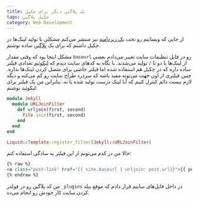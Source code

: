 ```yaml
---
title: یک پلاگین دیگر برای جکیل
tags: جکیل پلاگین
category: Web Development
---
```


از جایی که وبسایتم رو تحت [یک زیردامنه](https://mehdix.org/fa) نیز منتشر می‌کنم مشکلی با تولید لینک‌ها در جکیل داشتم که برای یک [پلاگین](https://github.com/mehdisadeghi/mehdix.ir/blob/master/_plugins/urljoin.rb) ساده نوشتم.

مشکل اینجا بود که وقتی مقدار `baseurl` رو در فایل تنظیمات سایت تغییر می‌دادم بعضی از لینک‌ها با دو تا `/` تولید می‌شدند. با نگاه به کدهای سایت دیدم که ‏[لیکوئید](https://github.com/Shopify/liquid/wiki/Liquid-for-Designers#standard-filters) تعدادی فیلتر ساده داره که در جکیل هم استفاده شده اما فیلتر خاصی برای متصل کردن لینک‌ها نداره. چنین فیلتری از اون جهت می‌تونه مفید باشه که سردرد طراح سایت رو کم می‌کنه و دیگه لازم نیست دائم کنترل کنیم که آیا لینک درست تولید شده یا نه. بنابراین من یک فیلتر برای لیکوئید نوشتم:

~~~ ruby
module Jekyll
  module URLJoinFilter
    def urljoin(first, second)
      File.join(first, second)
    end
  end
end

Liquid::Template.register_filter(Jekyll::URLJoinFilter)
~~~

حالا من در کدم می‌تونم از این فیلتر به سادگی استفاده کنم:

~~~ html
{% raw %}
<a class="post-link" href="{{ site.baseurl | urljoin: post.url}}">{{ post.title }}</a>
{% endraw %}
~~~

من کد پلاگین رو در فولدر `_plugins` در داخل فایل‌های سایتم قرار دادم که موقع بیلد کردن سایت کار خودش رو انجام می‌ده.
